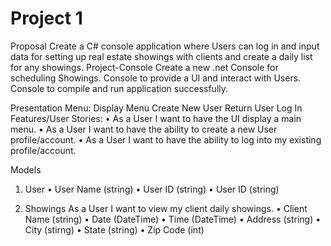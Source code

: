 # Project 1
Proposal
Create a C# console application where Users can log in and input data for setting up real estate showings with clients and create a daily list for any showings. 
Project-Console
Create a new .net Console for scheduling Showings.
Console to provide a UI and interact with Users.
Console to compile and run application successfully. 

Presentation
Menu:
Display Menu
Create New User 
Return User Log In
Features/User Stories:
•	As a User I want to have the UI display a main menu. 
•	As a User I want to have the ability to create a new User profile/account. 
•	As a User I want to have the ability to log into my existing profile/account. 

Models
1. User
•	User Name (string)
•	User ID (string)
•	User ID (string)


2. Showings
	As a User I want to view my client daily showings.
•	Client Name (string)
•	Date  (DateTime)
•	Time (DateTime)
•	Address (string)
•	City (stirng)
•	State (string)
•	Zip Code (int)
 
